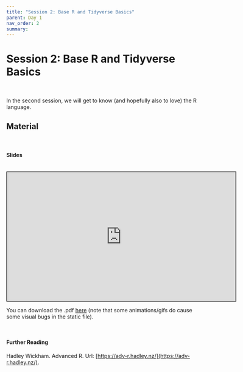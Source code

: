 ```yaml
---
title: "Session 2: Base R and Tidyverse Basics"
parent: Day 1
nav_order: 2
summary: 
---
```


# Session 2: Base R and Tidyverse Basics

<br/>

In the second session, we will get to know (and hopefully also to love) the R language.

## Material

<br/>

#### Slides

<br/>

 <iframe src="https://ghcdn.rawgit.org/m-freitag/intro-r-polsci/master/_lessons/Slides/Day%201/02_BaseR_Tidyverse/02_Basics.html" width="600" height="337.50" style="border:2px solid currentColor;" loading="lazy" allowfullscreen></iframe> <script>fitvids('.shareagain', {players: 'iframe'});</script>

You can download the .pdf [here](https://github.com/m-freitag/intro-r-polsci/raw/master/_lessons/Slides/Day%201/02_BaseR_Tidyverse/02_Basics.pdf) (note that some animations/gifs do cause some visual bugs in the static file).

<br/>

#### Further Reading

Hadley Wickham. Advanced R. Url: [https://adv-r.hadley.nz/](https://adv-r.hadley.nz/).
